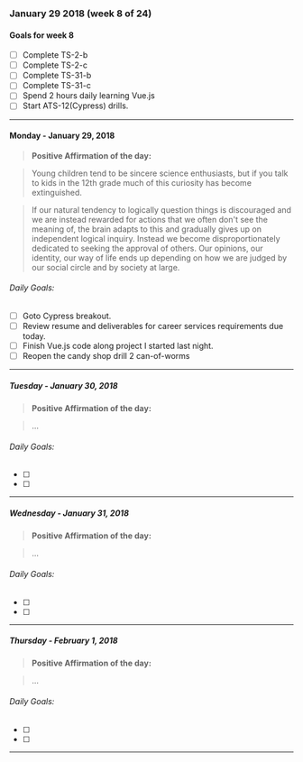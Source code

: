 ### January 29 2018 (week 8 of 24)

#### Goals for week 8
  - [ ] Complete TS-2-b
  - [ ] Complete TS-2-c
  - [ ] Complete TS-31-b
  - [ ] Complete TS-31-c
  - [ ] Spend 2 hours daily learning Vue.js
  - [ ] Start ATS-12(Cypress) drills.
-------
#### Monday - January 29, 2018

> __Positive Affirmation of the day:__

> Young children tend to be sincere science enthusiasts, but if you talk to kids in the 12th grade much of this curiosity has become extinguished.

> If our natural tendency to logically question things is discouraged and we are instead rewarded for actions that we often don't see the meaning of, the brain adapts to this and gradually gives up on independent logical inquiry. Instead we become disproportionately dedicated to seeking the approval of others. Our opinions, our identity, our way of life ends up depending on how we are judged by our social circle and by society at large.

###### Daily Goals:
- [ ] Goto Cypress breakout.
- [ ] Review resume and deliverables for career services requirements due today.
- [ ] Finish Vue.js code along project I started last night.
- [ ] Reopen the candy shop drill 2 can-of-worms
-------
##### Tuesday - January 30, 2018
> __Positive Affirmation of the day:__

> ...

###### Daily Goals:
- [ ]
- [ ]
-------
##### Wednesday - January 31, 2018
> __Positive Affirmation of the day:__

> ...

###### Daily Goals:
- [ ]
- [ ]
-------
##### Thursday - February 1, 2018
> __Positive Affirmation of the day:__

> ...

###### Daily Goals:
- [ ]
- [ ]
-------
